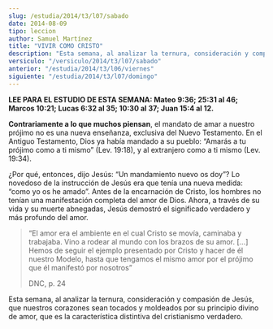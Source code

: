 ```yaml
---
slug: /estudia/2014/t3/l07/sabado
date: 2014-08-09
tipo: leccion
author: Samuel Martínez
title: "VIVIR COMO CRISTO"
description: "Esta semana, al analizar la ternura, consideración y compasión de Jesús, que  nuestros corazones sean tocados y moldeados por su principio divino de amor,  que es la característica distintiva del cristianismo verdadero."
versiculo: "/versiculo/2014/t3/l07/sabado"
anterior: "/estudia/2014/t3/l06/viernes"
siguiente: "/estudia/2014/t3/l07/domingo"
---
```


**LEE PARA EL ESTUDIO DE ESTA SEMANA: Mateo 9:36; 25:31 al 46; Marcos 10:21; Lucas 6:32 al 35; 10:30 al 37; Juan 15:4 al 12.**

**Contrariamente a lo que muchos piensan**, el mandato de amar a nuestro prójimo no es una nueva enseñanza, exclusiva del Nuevo Testamento. En el Antiguo Testamento, Dios ya había mandado a su pueblo: “Amarás a tu prójimo como a ti mismo” (Lev. 19:18), y al extranjero como a ti mismo (Lev. 19:34).

¿Por qué, entonces, dijo Jesús: “Un mandamiento nuevo os doy”? Lo novedoso de la instrucción de Jesús era que tenía una nueva medida: “como yo os he amado”. Antes de la encarnación de Cristo, los hombres no tenían una manifestación completa del amor de Dios. Ahora, a través de su vida y su muerte abnegadas, Jesús demostró el significado verdadero y más profundo del amor.

> “El amor era el ambiente en el cual Cristo se movía, caminaba y trabajaba. Vino a rodear al mundo con los brazos de su amor. [...] Hemos de seguir el ejemplo presentado por Cristo y hacer de él nuestro Modelo, hasta que tengamos el mismo amor por el prójimo que él manifestó por nosotros”
>
> DNC, p. 24

Esta semana, al analizar la ternura, consideración y compasión de Jesús, que nuestros corazones sean tocados y moldeados por su principio divino de amor, que es la característica distintiva del cristianismo verdadero.
